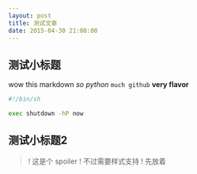 ```yaml
---
layout: post
title: 测试文章
date: 2015-04-30 21:08:00
---
```



## 测试小标题

wow this markdown *so python* `much github` **very flavor**

```sh
#!/bin/sh

exec shutdown -hP now
```


## 测试小标题2

>! 这是个 spoiler
>! 不过需要样式支持
>! 先放着


<!-- vim:set ai et ts=4 sw=4 sts=4 fenc=utf-8: -->
